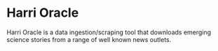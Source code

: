 # Harri Oracle

Harri Oracle is a data ingestion/scraping tool that downloads emerging science stories from a range of well known news outlets.
